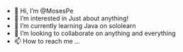 - 👋 Hi, I’m @MosesPe
- 👀 I’m interested in Just about anything!
- 🌱 I’m currently learning Java on sololearn
- 💞️ I’m looking to collaborate on anything and everything
- 📫 How to reach me ...

<!---
MosesPe/MosesPe is a ✨ special ✨ repository because its `README.md` (this file) appears on your GitHub profile.
You can click the Preview link to take a look at your changes.
--->
